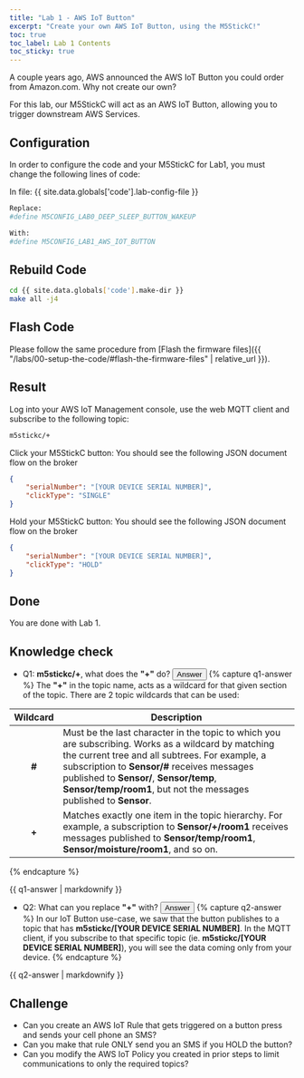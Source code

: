 ```yaml
---
title: "Lab 1 - AWS IoT Button"
excerpt: "Create your own AWS IoT Button, using the M5StickC!"
toc: true
toc_label: Lab 1 Contents
toc_sticky: true
---
```


A couple years ago, AWS announced the AWS IoT Button you could order from Amazon.com. Why not create our own?

For this lab, our M5StickC will act as an AWS IoT Button, allowing you to trigger downstream AWS Services.

## Configuration

In order to configure the code and your M5StickC for Lab1, you must change the following lines of code:

In file: {{ site.data.globals['code'].lab-config-file }}

```bash
Replace:
#define M5CONFIG_LAB0_DEEP_SLEEP_BUTTON_WAKEUP

With:
#define M5CONFIG_LAB1_AWS_IOT_BUTTON
```

## Rebuild Code

```bash
cd {{ site.data.globals['code'].make-dir }}
make all -j4
```

## Flash Code

Please follow the same procedure from [Flash the firmware files]({{ "/labs/00-setup-the-code/#flash-the-firmware-files" | relative_url }}).

## Result

Log into your AWS IoT Management console, use the web MQTT client and subscribe to the following topic:

```bash
m5stickc/+
```

Click your M5StickC button: You should see the following JSON document flow on the broker

```json
{
	"serialNumber": "[YOUR DEVICE SERIAL NUMBER]",
	"clickType": "SINGLE"
}
```

Hold your M5StickC button: You should see the following JSON document flow on the broker

```json
{
	"serialNumber": "[YOUR DEVICE SERIAL NUMBER]",
	"clickType": "HOLD"
}
```

## Done

You are done with Lab 1.

## Knowledge check
* Q1: **m5stickc/+**, what does the **"+"** do? <button id="q1" class="challenge btn btn--info btn--small">Answer</button>
{% capture q1-answer %}
The <strong>"+"</strong> in the topic name, acts as a wildcard for that given section of the topic. There are 2 topic wildcards that can be used:

| Wildcard | Description |
| :------: | ----------- |
| **#**	| Must be the last character in the topic to which you are subscribing. Works as a wildcard by matching the current tree and all subtrees. For example, a subscription to **Sensor/#** receives messages published to **Sensor/**, **Sensor/temp**, **Sensor/temp/room1**, but not the messages published to **Sensor**. |
| **+** | Matches exactly one item in the topic hierarchy. For example, a subscription to **Sensor/+/room1** receives messages published to **Sensor/temp/room1**, **Sensor/moisture/room1**, and so on. |
{% endcapture %}
<div id="q1-answer" class="notice--info hide">
  {{ q1-answer | markdownify }}
</div>

* Q2: What can you replace **"+"** with? <button id="q2" class="challenge btn btn--info btn--small">Answer</button>
{% capture q2-answer %}
In our IoT Button use-case, we saw that the button publishes to a topic that has **m5stickc/[YOUR DEVICE SERIAL NUMBER]**. In the MQTT client, if you subscribe to that specific topic (ie. **m5stickc/[YOUR DEVICE SERIAL NUMBER]**), you will see the data coming only from your device.
{% endcapture %}
<div id="q2-answer" class="notice--info hide">
  {{ q2-answer | markdownify }}
</div>

## Challenge
* Can you create an AWS IoT Rule that gets triggered on a button press and sends your cell phone an SMS?
* Can you make that rule ONLY send you an SMS if you HOLD the button?
* Can you modify the AWS IoT Policy you created in prior steps to limit communications to only the required topics?

